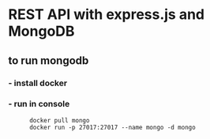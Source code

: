 # REST API with express.js and MongoDB

## to run mongodb
### - install docker
### - run in console
```
      docker pull mongo
      docker run -p 27017:27017 --name mongo -d mongo
```
